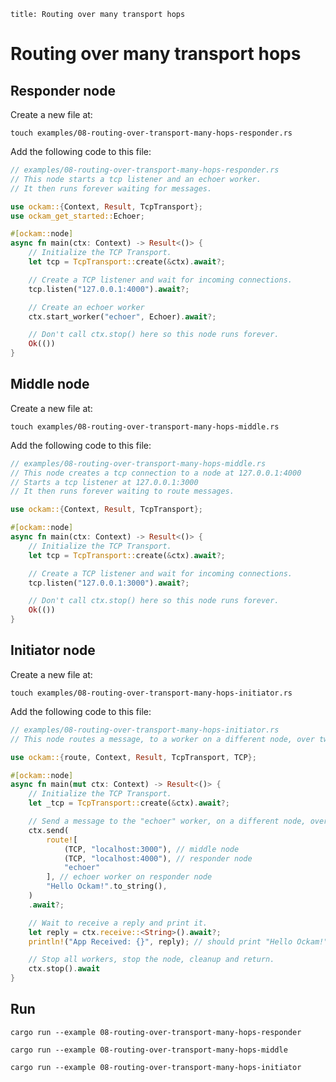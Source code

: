 ```
title: Routing over many transport hops
```

# Routing over many transport hops

## Responder node

Create a new file at:

```
touch examples/08-routing-over-transport-many-hops-responder.rs
```

Add the following code to this file:

```rust
// examples/08-routing-over-transport-many-hops-responder.rs
// This node starts a tcp listener and an echoer worker.
// It then runs forever waiting for messages.

use ockam::{Context, Result, TcpTransport};
use ockam_get_started::Echoer;

#[ockam::node]
async fn main(ctx: Context) -> Result<()> {
    // Initialize the TCP Transport.
    let tcp = TcpTransport::create(&ctx).await?;

    // Create a TCP listener and wait for incoming connections.
    tcp.listen("127.0.0.1:4000").await?;

    // Create an echoer worker
    ctx.start_worker("echoer", Echoer).await?;

    // Don't call ctx.stop() here so this node runs forever.
    Ok(())
}

```

## Middle node

Create a new file at:

```
touch examples/08-routing-over-transport-many-hops-middle.rs
```

Add the following code to this file:

```rust
// examples/08-routing-over-transport-many-hops-middle.rs
// This node creates a tcp connection to a node at 127.0.0.1:4000
// Starts a tcp listener at 127.0.0.1:3000
// It then runs forever waiting to route messages.

use ockam::{Context, Result, TcpTransport};

#[ockam::node]
async fn main(ctx: Context) -> Result<()> {
    // Initialize the TCP Transport.
    let tcp = TcpTransport::create(&ctx).await?;

    // Create a TCP listener and wait for incoming connections.
    tcp.listen("127.0.0.1:3000").await?;

    // Don't call ctx.stop() here so this node runs forever.
    Ok(())
}

```

## Initiator node

Create a new file at:

```
touch examples/08-routing-over-transport-many-hops-initiator.rs
```

Add the following code to this file:

```rust
// examples/08-routing-over-transport-many-hops-initiator.rs
// This node routes a message, to a worker on a different node, over two tcp transport hops.

use ockam::{route, Context, Result, TcpTransport, TCP};

#[ockam::node]
async fn main(mut ctx: Context) -> Result<()> {
    // Initialize the TCP Transport.
    let _tcp = TcpTransport::create(&ctx).await?;

    // Send a message to the "echoer" worker, on a different node, over two tcp hops.
    ctx.send(
        route![
            (TCP, "localhost:3000"), // middle node
            (TCP, "localhost:4000"), // responder node
            "echoer"
        ], // echoer worker on responder node
        "Hello Ockam!".to_string(),
    )
    .await?;

    // Wait to receive a reply and print it.
    let reply = ctx.receive::<String>().await?;
    println!("App Received: {}", reply); // should print "Hello Ockam!"

    // Stop all workers, stop the node, cleanup and return.
    ctx.stop().await
}

```

## Run

```
cargo run --example 08-routing-over-transport-many-hops-responder
```

```
cargo run --example 08-routing-over-transport-many-hops-middle
```

```
cargo run --example 08-routing-over-transport-many-hops-initiator
```

<div style="display: none; visibility: hidden;">
<hr><b>Next:</b> <a href="../09-secure-channel-over-many-transport-hops">09. Secure Channel over many transport hops</a>
</div>
